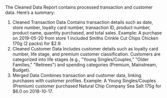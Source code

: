 The Cleaned Data Report contains processed transaction and customer data. Here’s a summary:

1. Cleaned Transaction Data
Contains transaction details such as date, store number, loyalty card number, transaction ID, product number, product name, quantity purchased, and total sales.
Example: A purchase on 2019-05-20 from store 1 included Smiths Crinkle Cut Chips Chicken 170g (2 packs) for $2.9.
2. Cleaned Customer Data
Includes customer details such as loyalty card number, life stage, and premium customer classification.
Customers are categorized into life stages (e.g., "Young Singles/Couples," "Older Families," "Retirees") and spending categories (Premium, Mainstream, Budget).
3. Merged Data
Combines transaction and customer data, linking purchases with customer profiles.
Example: A Young Singles/Couples (Premium) customer purchased Natural Chip Company Sea Salt 175g for $6.0 on 2018-10-17.
